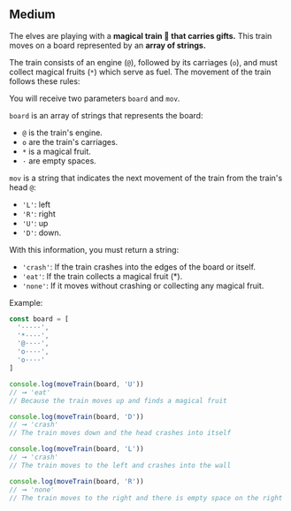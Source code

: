 ## Medium

The elves are playing with a **magical train 🚂 that carries gifts.** This train moves on a board represented by an **array of strings.**

The train consists of an engine (`@`), followed by its carriages (`o`), and must collect magical fruits (`*`) which serve as fuel. The movement of the train follows these rules:

You will receive two parameters `board` and `mov`.

`board` is an array of strings that represents the board:

- `@` is the train's engine.
- `o` are the train's carriages.
- `*` is a magical fruit.
- `·` are empty spaces.

`mov` is a string that indicates the next movement of the train from the train's head `@`:

- `'L'`: left
- `'R'`: right
- `'U'`: up
- `'D'`: down.

With this information, you must return a string:

- `'crash'`: If the train crashes into the edges of the board or itself.
- `'eat'`: If the train collects a magical fruit (*).
- `'none'`: If it moves without crashing or collecting any magical fruit.

Example:

```js
const board = [
  '·····',
  '*····',
  '@····',
  'o····',
  'o····'
]

console.log(moveTrain(board, 'U'))
// ➞ 'eat'
// Because the train moves up and finds a magical fruit

console.log(moveTrain(board, 'D'))
// ➞ 'crash'
// The train moves down and the head crashes into itself

console.log(moveTrain(board, 'L'))
// ➞ 'crash'
// The train moves to the left and crashes into the wall

console.log(moveTrain(board, 'R'))
// ➞ 'none'
// The train moves to the right and there is empty space on the right
```
